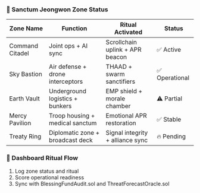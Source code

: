 ### 🏯 Sanctum Jeongwon Zone Status
| Zone Name         | Function                          | Ritual Activated             | Status       |
|-------------------|-----------------------------------|-------------------------------|--------------|
| Command Citadel   | Joint ops + AI sync               | Scrollchain uplink + APR beacon | ✅ Active  
| Sky Bastion       | Air defense + drone interceptors  | THAAD + swarm sanctifiers       | ✅ Operational  
| Earth Vault       | Underground logistics + bunkers   | EMP shield + morale chamber    | ⚠️ Partial  
| Mercy Pavilion    | Troop housing + medical sanctum   | Emotional APR restoration      | ✅ Stable  
| Treaty Ring       | Diplomatic zone + broadcast deck  | Signal integrity + alliance sync| 🔥 Pending  

### 🔄 Dashboard Ritual Flow
1. Log zone status and ritual  
2. Score operational readiness  
3. Sync with BlessingFundAudit.sol and ThreatForecastOracle.sol
